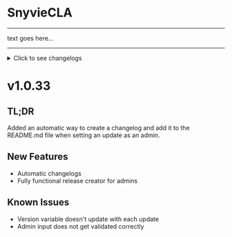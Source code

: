 # SnyvieCLA
<hr>
text goes here...

<hr>
<details>
<summary>Click to see changelogs</summary>

# v1.0.32

## TL;DR
Trying to create an auto-updater. so the CLA can be updated by the user with built-in functions.

## New Features
- README added
-  Update checker added
-  Admin panel added

## Known Issues
Auto-updater doesn't work

# v1.0.33

## TL;DR
Added an automatic way to create a changelog and add it to the README.md file when setting an update as an admin.

## New Features
- Automatic changelogs
- Fully functional release creator for admins

## Known Issues
- Version variable doesn't update with each update
- Admin input does not get validated correctly

# v1.0.34

## TL;DR
Updated changelog functionality to accomodate the changelogs being in "details" tags now

## New Features
- Changelog adder now appends inside the "details" tags

## Known Issues
- None found

<hr>

# v1.0.4

## TL;DR
Added the functionality for checking for updates, downloading the update and installing the update.

## New Features
- Add updater.py
- Add update checker in snyvie.py
- Add version control in admin.py

## Known Issues
- Snyvie's PyCLI does not work and may give errors
- Code still has print statements
- Updater may not work correctly as is prone to fail a lot. Keep a backup of your agenda items!
        
<hr>

# v1.0.41

## TL;DR
Add version info to AppInit

## New Features
- Added version display

## Known Issues
- Unknown error occurs after updating where old script still runs
        
<hr>

# v1.0.42

## TL;DR
Add version info to an isolated class so that it won't keep spamming you with update notifs.

## New Features
- Removed AppInit.Version
- Added Version.version
- Fixed README updating after creating a release

## Known Issues
- Update installs in nested folder
- Old script doesn't stop running after updating
        
<hr>

# v1.0.43

## TL;DR
Fixed the README file having to be committed separately and the old script continuing to run.

## New Features
- Add sys.exit(0) after updating
- Added subprocesses to commit README.md
- Added update rollout feedback in admin.py

## Known Issues
- Snyvie's PyCLI doesn't work and may give errors when used
- Updates install in a nested folder
        
<hr>

# v1.0.5

## TL;DR
Fixed the updates installing in a nested folder, now everything works as expected. I still need to manually change the CURRENT_VERSION variable but that'll be fixed soon aswell.

## New Features
- Fixed updater.py
- Emptied RELEASE-NOTES.md; no more random changelogs!

## Known Issues
- Snyvie's PyCLI doesn't work and gives an error when used
        
<hr>

# v1.0.51

## TL;DR
Update current version

## New Features
- Updated current version

## Known Issues
- Snyvie's PyCLI doesn't work and gives an error when used
        </details>        

# v1.0.33

## TL;DR
Added an automatic way to create a changelog and add it to the README.md file when setting an update as an admin.

## New Features
- Automatic changelogs
- Fully functional release creator for admins

## Known Issues
- Version variable doesn't update with each update
- Admin input does not get validated correctly
